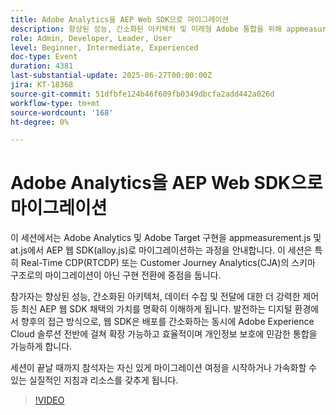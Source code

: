 ```yaml
---
title: Adobe Analytics을 AEP Web SDK으로 마이그레이션
description: 향상된 성능, 간소화된 아키텍처 및 미래형 Adobe 통합을 위해 appmeasurement.js 및 at.js에서 AEP Web SDK(alloy.js)로 마이그레이션하는 방법에 대해 알아봅니다.
role: Admin, Developer, Leader, User
level: Beginner, Intermediate, Experienced
doc-type: Event
duration: 4381
last-substantial-update: 2025-06-27T00:00:00Z
jira: KT-18368
source-git-commit: 51dfbfe124b46f609fb0349dbcfa2add442a026d
workflow-type: tm+mt
source-wordcount: '168'
ht-degree: 0%

---
```



# Adobe Analytics을 AEP Web SDK으로 마이그레이션

이 세션에서는 Adobe Analytics 및 Adobe Target 구현을 appmeasurement.js 및 at.js에서 AEP 웹 SDK(alloy.js)로 마이그레이션하는 과정을 안내합니다. 이 세션은 특히 Real-Time CDP(RTCDP) 또는 Customer Journey Analytics(CJA)의 스키마 구조로의 마이그레이션이 아닌 구현 전환에 중점을 둡니다.

참가자는 향상된 성능, 간소화된 아키텍처, 데이터 수집 및 전달에 대한 더 강력한 제어 등 최신 AEP 웹 SDK 채택의 가치를 명확히 이해하게 됩니다. 발전하는 디지털 환경에서 향후의 접근 방식으로, 웹 SDK은 배포를 간소화하는 동시에 Adobe Experience Cloud 솔루션 전반에 걸쳐 확장 가능하고 효율적이며 개인정보 보호에 민감한 통합을 가능하게 합니다.

세션이 끝날 때까지 참석자는 자신 있게 마이그레이션 여정을 시작하거나 가속화할 수 있는 실질적인 지침과 리소스를 갖추게 됩니다.

>[!VIDEO](https://video.tv.adobe.com/v/3464032/?learn=on&enablevpops)
